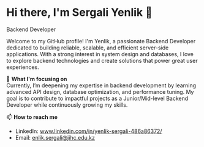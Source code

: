 # Hi there, I'm Sergali Yenlik 👋  
Backend Developer   

Welcome to my GitHub profile! I'm Yenlik, a passionate Backend Developer dedicated to building reliable, scalable, and efficient server-side applications. With a strong interest in system design and databases, I love to explore backend technologies and create solutions that power great user experiences.

🌱 **What I'm focusing on**  
Currently, I’m deepening my expertise in backend development by learning advanced API design, database optimization, and performance tuning. 
My goal is to contribute to impactful projects as a Junior/Mid-level Backend Developer while continuously growing my skills.


📫 **How to reach me**  
- LinkedIn: www.linkedin.com/in/yenlik-sergali-486a86372/
- Email: enlik.sergali@jihc.edu.kz 
